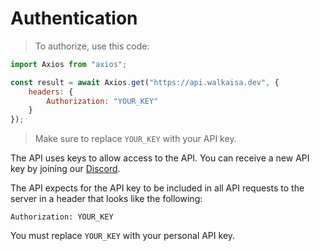 # Authentication

> To authorize, use this code:

```javascript
import Axios from "axios";

const result = await Axios.get("https://api.walkaisa.dev", {
    headers: {
        Authorization: "YOUR_KEY"
    }
});
```

> Make sure to replace `YOUR_KEY` with your API key.

The API uses keys to allow access to the API. You can receive a new API key by joining our [Discord](https://walkaisa.dev/discord).

The API expects for the API key to be included in all API requests to the server in a header that looks like the following:

`Authorization: YOUR_KEY`

<aside class="notice">
You must replace <code>YOUR_KEY</code> with your personal API key.
</aside>
